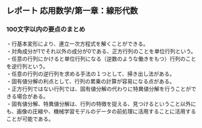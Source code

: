 ## レポート 応用数学/第一章：線形代数
### 100文字以内の要点のまとめ

・行基本変形により、連立一次方程式を解くことができる。  
・対角成分が1でそれ以外の成分が0である、正方行列のことを単位行列という。  
・任意の行列にかけると単位行列になる（逆数のような働きをもつ）行列のことを逆行列という。  
・任意の行列の逆行列を求める手法の１つとして、掃き出し法がある。  
・固有値分解の利点として、行列の累乗の計算が容易になる点がある。  
・正方行列ではない行列では、固有値分解の代わりに特異値分解を行うことができる場合がある。  
・固有値分解、特異値分解は、行列の特徴を捉える、見つけるということ以外にも、画像の圧縮や、機械学習モデルのデータの前処理に活用することに活用することが可能である。  

